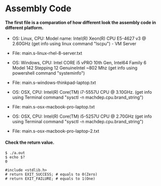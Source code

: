 # Assembly Code
#### The first file is a comparation of how different look the assembly code in different platform.
- OS: Linux, CPU: Model name: Intel(R) Xeon(R) CPU E5-4627 v3 @ 2.60GHz  (get info using linux command "lscpu") - VM Server
- File: main.s-linux-rhel-8-server.txt


- OS: Windows, CPU: Intel CORE i5 vPRO 10th Gen, Intel64 Family 6 Model 142 Stepping 12 GenuineIntel ~802 Mhz (get info using powershell command "systeminfo")
- File: main.s-windows-thinkpad-laptop.txt


- OS: OSX, CPU: Intel(R) Core(TM) i7-5557U CPU @ 3.10GHz. (get info using Terminal command "sysctl -n machdep.cpu.brand_string")
- File: main.s-osx-macbook-pro-laptop.txt

- OS: OSX, CPU: Intel(R) Core(TM) i5-5257U CPU @ 2.70GHz (get info using Terminal command "sysctl -n machdep.cpu.brand_string")
- File: main.s-osx-macbook-pro-laptop-2.txt

#### Check the return value.
```
$ ./a.out
$ echo $?
0

#include <stdlib.h>
# return EXIT_SUCCESS; # equals to 0(Zero)
# return EXIT_FAILURE; # equals to 1(One)
```
